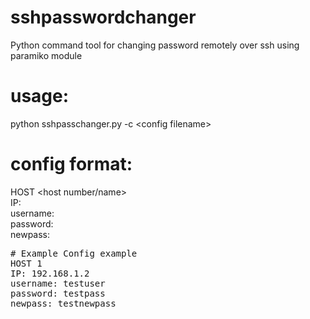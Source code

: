 sshpasswordchanger
==================

Python command tool for changing password remotely over ssh using paramiko module

usage:
======

python sshpasschanger.py -c \<config filename>

config format:
==============

HOST <host number/name><br />
IP: <ip address><br />
username: <username><br />
password: <current password><br />
newpass: <new password><br />
<pre>
# Example Config example
HOST 1
IP: 192.168.1.2
username: testuser
password: testpass
newpass: testnewpass
</pre>
